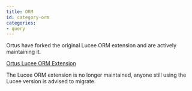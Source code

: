 ```yaml
---
title: ORM
id: category-orm
categories:
- query
---
```


Ortus have forked the original Lucee ORM extension and are actively maintaining it.

[Ortus Lucee ORM Extension](https://www.ortussolutions.com/products/orm-extension)

The Lucee ORM extension is no longer maintained, anyone still using the Lucee version is advised to migrate.